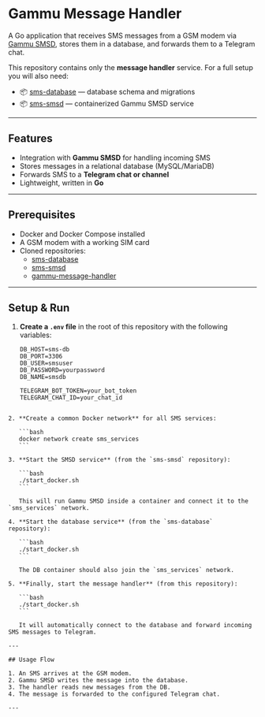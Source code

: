 # Gammu Message Handler

A Go application that receives SMS messages from a GSM modem via [Gammu SMSD](https://wammu.eu/gammu/), stores them in a database, and forwards them to a Telegram chat.

This repository contains only the **message handler** service.
For a full setup you will also need:

- 📦 [sms-database](https://github.com/Gasprinskiy/sms-database) — database schema and migrations
- 📦 [sms-smsd](https://github.com/Gasprinskiy/sms-smsd) — containerized Gammu SMSD service

---

## Features

- Integration with **Gammu SMSD** for handling incoming SMS
- Stores messages in a relational database (MySQL/MariaDB)
- Forwards SMS to a **Telegram chat or channel**
- Lightweight, written in **Go**

---

## Prerequisites

- Docker and Docker Compose installed
- A GSM modem with a working SIM card
- Cloned repositories:
  - [sms-database](https://github.com/Gasprinskiy/sms-database)
  - [sms-smsd](https://github.com/Gasprinskiy/sms-smsd)
  - [gammu-message-handler](https://github.com/Gasprinskiy/gammu-message-handler)

---

## Setup & Run

1. **Create a `.env` file** in the root of this repository with the following variables:

   ```env
   DB_HOST=sms-db
   DB_PORT=3306
   DB_USER=smsuser
   DB_PASSWORD=yourpassword
   DB_NAME=smsdb

   TELEGRAM_BOT_TOKEN=your_bot_token
   TELEGRAM_CHAT_ID=your_chat_id
````

2. **Create a common Docker network** for all SMS services:

   ```bash
   docker network create sms_services
   ```

3. **Start the SMSD service** (from the `sms-smsd` repository):

   ```bash
   ./start_docker.sh
   ```

   This will run Gammu SMSD inside a container and connect it to the `sms_services` network.

4. **Start the database service** (from the `sms-database` repository):

   ```bash
   ./start_docker.sh
   ```

   The DB container should also join the `sms_services` network.

5. **Finally, start the message handler** (from this repository):

   ```bash
   ./start_docker.sh
   ```

   It will automatically connect to the database and forward incoming SMS messages to Telegram.

---

## Usage Flow

1. An SMS arrives at the GSM modem.
2. Gammu SMSD writes the message into the database.
3. The handler reads new messages from the DB.
4. The message is forwarded to the configured Telegram chat.

---
